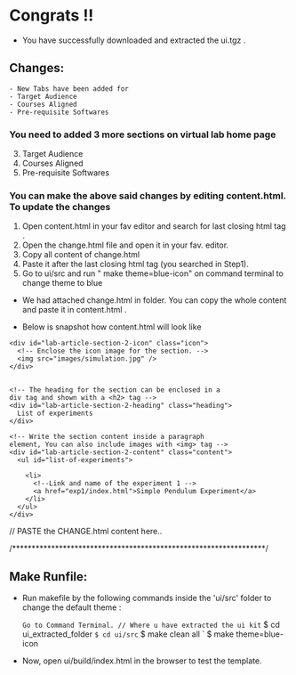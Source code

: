# Congrats !!

* You have successfully downloaded and extracted the
  ui.tgz .


## Changes: 
	- New Tabs have been added for 
	- Target Audience
	- Courses Aligned
	- Pre-requisite Softwares 


### You need to added 3 more sections on virtual lab home page

3) Target Audience
4) Courses Aligned
5) Pre-requisite Softwares


### You can make the above said changes by editing content.html. To update the changes

1) Open content.html in your fav editor and search for last closing html tag </section>.
2) Open the change.html file and open it in your fav. editor.
3) Copy all content of change.html 
4) Paste it after the last closing html tag </section> (you searched in Step1).
5) Go to ui/src and run  " make theme=blue-icon"     on command terminal  to change theme to blue


- We had attached change.html in folder.  You can copy the whole content and paste it in content.html .

- Below is snapshot how content.html will look like
<!-- Second section of the article-->
<section id="lab-article-section-2">

	<div id="lab-article-section-2-icon" class="icon">
	  <!-- Enclose the icon image for the section. -->
	  <img src="images/simulation.jpg" />
	</div>


	<!-- The heading for the section can be enclosed in a 
	div tag and shown with a <h2> tag -->
	<div id="lab-article-section-2-heading" class="heading">
	  List of experiments
	</div>

	<!-- Write the section content inside a paragraph 
	element, You can also include images with <img> tag -->
	<div id="lab-article-section-2-content" class="content">
	  <ul id="list-of-experiments">

	    <li> 
	      <!--Link and name of the experiment 1 -->
	      <a href="exp1/index.html">Simple Pendulum Experiment</a> 
	    </li>
	  </ul>
	</div>

</section>

// PASTE the CHANGE.html content here..


/*****************************************************************/




## Make Runfile:
* Run makefile by the following commands inside the 'ui/src' folder to
  change the default theme :

	 ` Go to Command Terminal.
	 // Where u have extracted the ui kit
	 ` $ cd ui_extracted_folder 
	 ` $ cd ui/src
         ` $ make clean all 
	 ` $ make theme=blue-icon

- Now, open ui/build/index.html in the browser to test the template.


